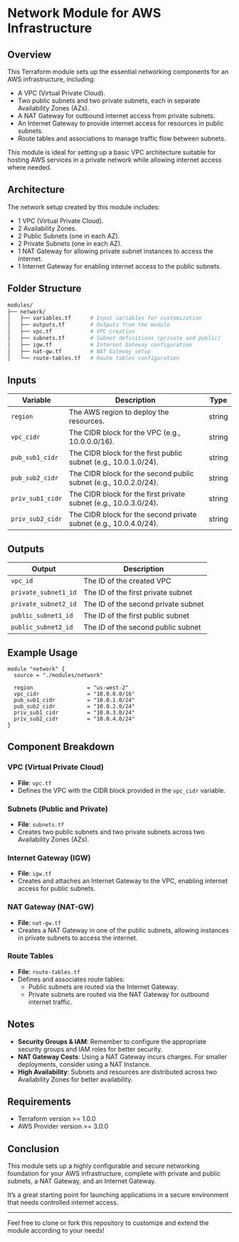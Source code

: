 
# Network Module for AWS Infrastructure

## Overview
This Terraform module sets up the essential networking components for an AWS infrastructure, including:
- A VPC (Virtual Private Cloud).
- Two public subnets and two private subnets, each in separate Availability Zones (AZs).
- A NAT Gateway for outbound internet access from private subnets.
- An Internet Gateway to provide internet access for resources in public subnets.
- Route tables and associations to manage traffic flow between subnets.

This module is ideal for setting up a basic VPC architecture suitable for hosting AWS services in a private network while allowing internet access where needed.

## Architecture
The network setup created by this module includes:
- 1 VPC (Virtual Private Cloud).
- 2 Availability Zones.
- 2 Public Subnets (one in each AZ).
- 2 Private Subnets (one in each AZ).
- 1 NAT Gateway for allowing private subnet instances to access the internet.
- 1 Internet Gateway for enabling internet access to the public subnets.

## Folder Structure
```bash
modules/
├── network/
│   ├── variables.tf      # Input variables for customization
│   ├── outputs.tf        # Outputs from the module
│   ├── vpc.tf            # VPC creation
│   ├── subnets.tf        # Subnet definitions (private and public)
│   ├── igw.tf            # Internet Gateway configuration
│   ├── nat-gw.tf         # NAT Gateway setup
│   └── route-tables.tf   # Route tables configuration
```

## Inputs

| Variable           | Description                                                    | Type   |
|--------------------|----------------------------------------------------------------|--------|
| `region`           | The AWS region to deploy the resources.                        | string |
| `vpc_cidr`         | The CIDR block for the VPC (e.g., 10.0.0.0/16).                | string |
| `pub_sub1_cidr`    | The CIDR block for the first public subnet (e.g., 10.0.1.0/24). | string |
| `pub_sub2_cidr`    | The CIDR block for the second public subnet (e.g., 10.0.2.0/24).| string |
| `priv_sub1_cidr`   | The CIDR block for the first private subnet (e.g., 10.0.3.0/24).| string |
| `priv_sub2_cidr`   | The CIDR block for the second private subnet (e.g., 10.0.4.0/24).| string |

## Outputs

| Output               | Description                           |
|-----------------------|---------------------------------------|
| `vpc_id`              | The ID of the created VPC             |
| `private_subnet1_id`  | The ID of the first private subnet    |
| `private_subnet2_id`  | The ID of the second private subnet   |
| `public_subnet1_id`   | The ID of the first public subnet     |
| `public_subnet2_id`   | The ID of the second public subnet    |

## Example Usage

```hcl
module "network" {
  source = "./modules/network"

  region                 = "us-west-2"
  vpc_cidr               = "10.0.0.0/16"
  pub_sub1_cidr          = "10.0.1.0/24"
  pub_sub2_cidr          = "10.0.2.0/24"
  priv_sub1_cidr         = "10.0.3.0/24"
  priv_sub2_cidr         = "10.0.4.0/24"
}
```

## Component Breakdown

### VPC (Virtual Private Cloud)
- **File**: `vpc.tf`
- Defines the VPC with the CIDR block provided in the `vpc_cidr` variable.

### Subnets (Public and Private)
- **File**: `subnets.tf`
- Creates two public subnets and two private subnets across two Availability Zones (AZs).

### Internet Gateway (IGW)
- **File**: `igw.tf`
- Creates and attaches an Internet Gateway to the VPC, enabling internet access for public subnets.

### NAT Gateway (NAT-GW)
- **File**: `nat-gw.tf`
- Creates a NAT Gateway in one of the public subnets, allowing instances in private subnets to access the internet.

### Route Tables
- **File**: `route-tables.tf`
- Defines and associates route tables:
  - Public subnets are routed via the Internet Gateway.
  - Private subnets are routed via the NAT Gateway for outbound internet traffic.

## Notes
- **Security Groups & IAM**: Remember to configure the appropriate security groups and IAM roles for better security.
- **NAT Gateway Costs**: Using a NAT Gateway incurs charges. For smaller deployments, consider using a NAT Instance.
- **High Availability**: Subnets and resources are distributed across two Availability Zones for better availability.

## Requirements
- Terraform version >= 1.0.0
- AWS Provider version >= 3.0.0

## Conclusion
This module sets up a highly configurable and secure networking foundation for your AWS infrastructure, complete with private and public subnets, a NAT Gateway, and an Internet Gateway.

It’s a great starting point for launching applications in a secure environment that needs controlled internet access.

---

Feel free to clone or fork this repository to customize and extend the module according to your needs!
